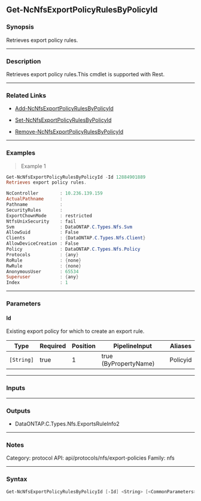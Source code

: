 Get-NcNfsExportPolicyRulesByPolicyId
------------------------------------

### Synopsis
Retrieves export policy rules.

---

### Description

Retrieves export policy rules.This cmdlet is supported with Rest.

---

### Related Links
* [Add-NcNfsExportPolicyRulesByPolicyId](Add-NcNfsExportPolicyRulesByPolicyId)

* [Set-NcNfsExportPolicyRulesByPolicyId](Set-NcNfsExportPolicyRulesByPolicyId)

* [Remove-NcNfsExportPolicyRulesByPolicyId](Remove-NcNfsExportPolicyRulesByPolicyId)

---

### Examples
> Example 1

```PowerShell
Get-NcNfsExportPolicyRulesByPolicyId -Id 12884901889
Retrieves export policy rules.

NcController        : 10.236.139.159
ActualPathname      :
Pathname            :
SecurityRules       :
ExportChownMode     : restricted
NtfsUnixSecurity    : fail
Svm                 : DataONTAP.C.Types.Nfs.Svm
AllowSuid           : False
Clients             : {DataONTAP.C.Types.Nfs.Client}
AllowDeviceCreation : False
Policy              : DataONTAP.C.Types.Nfs.Policy
Protocols           : {any}
RoRule              : {none}
RwRule              : {none}
AnonymousUser       : 65534
Superuser           : {any}
Index               : 1

```

---

### Parameters
#### **Id**
Existing export policy for which to create an export rule.

|Type      |Required|Position|PipelineInput        |Aliases |
|----------|--------|--------|---------------------|--------|
|`[String]`|true    |1       |true (ByPropertyName)|Policyid|

---

### Inputs

---

### Outputs
* DataONTAP.C.Types.Nfs.ExportsRuleInfo2

---

### Notes
Category: protocol
API: api/protocols/nfs/export-policies
Family: nfs

---

### Syntax
```PowerShell
Get-NcNfsExportPolicyRulesByPolicyId [-Id] <String> [<CommonParameters>]
```
